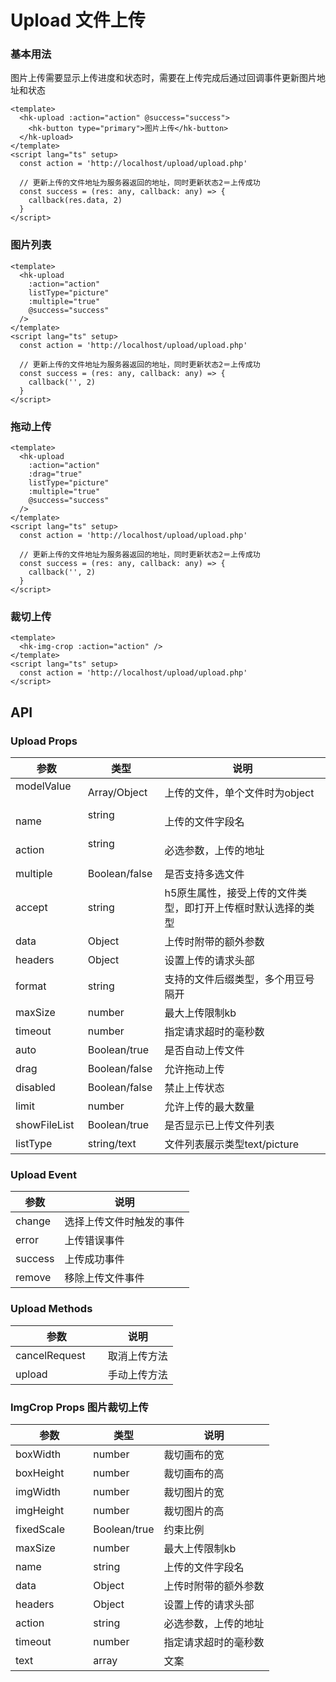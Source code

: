 # Upload 文件上传

### 基本用法

图片上传需要显示上传进度和状态时，需要在上传完成后通过回调事件更新图片地址和状态

```vue demo
<template>
  <hk-upload :action="action" @success="success">
    <hk-button type="primary">图片上传</hk-button>
  </hk-upload>
</template>
<script lang="ts" setup>
  const action = 'http://localhost/upload/upload.php'

  // 更新上传的文件地址为服务器返回的地址，同时更新状态2＝上传成功
  const success = (res: any, callback: any) => {
    callback(res.data, 2)
  }
</script>

```

### 图片列表
```vue demo
<template>
  <hk-upload
    :action="action"
    listType="picture"
    :multiple="true"
    @success="success"
  />
</template>
<script lang="ts" setup>
  const action = 'http://localhost/upload/upload.php'

  // 更新上传的文件地址为服务器返回的地址，同时更新状态2＝上传成功
  const success = (res: any, callback: any) => {
    callback('', 2)
  }
</script>

```

### 拖动上传
```vue demo
<template>
  <hk-upload
    :action="action"
    :drag="true"
    listType="picture"
    :multiple="true"
    @success="success"
  />
</template>
<script lang="ts" setup>
  const action = 'http://localhost/upload/upload.php'

  // 更新上传的文件地址为服务器返回的地址，同时更新状态2＝上传成功
  const success = (res: any, callback: any) => {
    callback('', 2)
  }
</script>

```

### 裁切上传
```vue demo
<template>
  <hk-img-crop :action="action" />
</template>
<script lang="ts" setup>
  const action = 'http://localhost/upload/upload.php'
</script>

```

## API

### Upload Props

|参数|类型|说明|
|----------|--------------|--------|
|modelValue 　| Array/Object   |上传的文件，单个文件时为object|
|name 　　　   | string 　　　　  |上传的文件字段名|
|action 　　   | string 　　　　 |必选参数，上传的地址|
|multiple 　| Boolean/false  |是否支持多选文件|
|accept 　    | string         |h5原生属性，接受上传的文件类型，即打开上传框时默认选择的类型|
|data 　      | Object         |上传时附带的额外参数|
|headers 　   | Object         |设置上传的请求头部|
|format 　    | string         |支持的文件后缀类型，多个用豆号隔开|
|maxSize 　   | number         |最大上传限制kb|
|timeout 　   | number         |指定请求超时的毫秒数|
|auto 　| Boolean/true   |是否自动上传文件|
|drag 　      | Boolean/false  |允许拖动上传|
|disabled 　  | Boolean/false  |禁止上传状态|
|limit 　     | number         |允许上传的最大数量|
|showFileList | Boolean/true   |是否显示已上传文件列表|
|listType 　  | string/text    |文件列表展示类型text/picture|

### Upload Event

|参数|说明|
|----------|--------------|
|change     |选择上传文件时触发的事件|
|error      |上传错误事件|
|success    |上传成功事件|
|remove     |移除上传文件事件|

### Upload Methods

|参数|说明|
|----------|--------------|
|cancelRequest     |取消上传方法|
|upload　　　　　    |手动上传方法|

### ImgCrop Props 图片裁切上传

|参数|类型|说明|
|----------|--------------|--------|
|boxWidth     |number     |裁切画布的宽|
|boxHeight    |number     |裁切画布的高|
|imgWidth     |number     |裁切图片的宽|
|imgHeight    |number      |裁切图片的高|
|fixedScale   |Boolean/true|约束比例|
|maxSize 　   | number      |最大上传限制kb|
|name 　　　   | string 　　 |上传的文件字段名|
|data 　      | Object      |上传时附带的额外参数|
|headers 　   | Object      |设置上传的请求头部|
|action 　　   | string 　　　|必选参数，上传的地址|
|timeout 　   | number       |指定请求超时的毫秒数|
|text　　　　　 |array         |文案|

